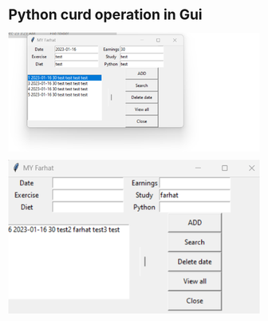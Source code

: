 # Python curd operation in Gui

  ![Python curd operation](/photos/1.png)
  
  ![Python curd operation](/photos/search.png)
